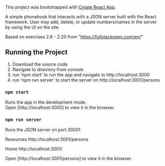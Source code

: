 This project was bootstrapped with [Create React App](https://github.com/facebook/create-react-app).

A simple phonebook that interacts with a JSON server built with the React framework. User may add, delete, or update numbers/names in the server by using the UI on the site. 

Based on exercises 2.6 - 2.20 from "https://fullstackopen.com/en/"

Running the Project
------------------------
1. Download the source code
2. Navigate to directory from console
3. run 'npm start' to run the app and navigate to http://localhost:3000
4. run 'npm run server' to start the server on http://localhost:3001/persons

### `npm start`

Runs the app in the development mode.<br />
Open [http://localhost:3000] to view it in the browser.

### `npm run server`

Runs the JSON server on port 30001

Resources
http://localhost:3001/persons

Home
http://localhost:3001/

Open [http://localhost:3001/persons] to view it in the browser.